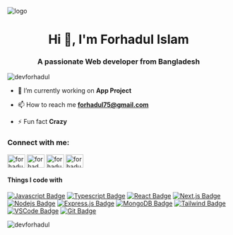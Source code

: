 ![logo](https://github.com/devforhadul/devforhadul/blob/23e046d7a3824c03f9fa9f099d8e47b964bcb905/forhad.jpg)
<h1 align="center">Hi 👋, I'm Forhadul Islam</h1>
<h3 align="center">A passionate Web developer from Bangladesh</h3>

<p align="left"> <img src="https://komarev.com/ghpvc/?username=devforhadul&label=Profile%20views&color=0e75b6&style=flat" alt="devforhadul" /> </p>

- 🔭 I’m currently working on **App Project**

- 📫 How to reach me **forhadul75@gmail.com**

- ⚡ Fun fact **Crazy**

<h3 align="left">Connect with me:</h3>
<p align="left">
<a href="https://fb.com/forhadul75" target="blank"><img align="center" src="https://raw.githubusercontent.com/rahuldkjain/github-profile-readme-generator/master/src/images/icons/Social/facebook.svg" alt="forhadul75" height="30" width="40" /></a>
<a href="https://instagram.com/forhad_ul_islam" target="blank"><img align="center" src="https://raw.githubusercontent.com/rahuldkjain/github-profile-readme-generator/master/src/images/icons/Social/instagram.svg" alt="forhad_ul_islam" height="30" width="40" /></a>
<a href="https://www.hackerrank.com/forhadul75" target="blank"><img align="center" src="https://raw.githubusercontent.com/rahuldkjain/github-profile-readme-generator/master/src/images/icons/Social/hackerrank.svg" alt="forhadul75" height="30" width="40" /></a>
<a href="https://leetcode.com/u/devforhadul/" target="blank"><img align="center" src="https://raw.githubusercontent.com/rahuldkjain/github-profile-readme-generator/master/src/images/icons/Social/leet-code.svg" alt="forhadul75" height="30" width="40" /></a>
</p>

#### Things I code with

[![Javascript Badge](https://img.shields.io/badge/-Javascript-F0DB4F?style=for-the-badge&labelColor=black&logo=javascript&logoColor=F0DB4F)](#) [![Typescript Badge](https://img.shields.io/badge/-Typescript-007acc?style=for-the-badge&labelColor=black&logo=typescript&logoColor=007acc)](#) [![React Badge](https://img.shields.io/badge/-React-61DBFB?style=for-the-badge&labelColor=black&logo=react&logoColor=61DBFB)](#) [![Next.js Badge](https://img.shields.io/badge/next.js-000000?style=for-the-badge&logo=nextdotjs&logoColor=white)](#) [![Nodejs Badge](https://img.shields.io/badge/-Nodejs-3C873A?style=for-the-badge&labelColor=black&logo=node.js&logoColor=3C873A)](#) [![Express.js Badge](https://img.shields.io/badge/Express.js-000000?style=for-the-badge&logo=express&logoColor=white)](#) [![MongoDB Badge](https://img.shields.io/badge/MongoDB-4EA94B?style=for-the-badge&logo=mongodb&logoColor=white)](#) [![Tailwind Badge](https://img.shields.io/badge/Tailwind%20CSS-092749?style=for-the-badge&logo=tailwindcss&logoColor=06B6D4&labelColor=000000)](#) [![VSCode Badge](https://img.shields.io/badge/Visual_Studio-5C2D91?style=for-the-badge&logo=visual%20studio&logoColor=white)](#) [![Git Badge](https://img.shields.io/badge/Git-F05032?style=for-the-badge&logo=git&logoColor=white)](#)

<p><img align="center" src="https://github-readme-stats.vercel.app/api/top-langs?username=devforhadul&show_icons=true&locale=en&layout=compact" alt="devforhadul" /></p>
